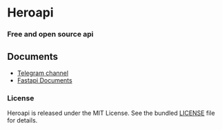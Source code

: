 # Heroapi

### Free and open source api 


## Documents
- [Telegram channel](https://t.me/Heroapi)
- [Fastapi Documents](https://Heroapi.liara.run/docs) 


### License
Heroapi is released under the MIT License. See the bundled [LICENSE](https://github.com/metect/Heroapi/blob/main/LICENSE) file for details.
